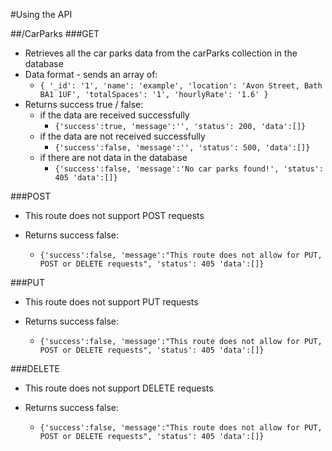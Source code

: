 #Using the API

##/CarParks
###GET

- Retrieves all the car parks data from the carParks collection in the database
- Data format - sends an array of:
    - `{ '_id': '1', 'name': 'example', 'location': 'Avon Street, Bath BA1 1UF', 'totalSpaces': '1', 'hourlyRate': '1.6' }`
- Returns success true / false:
    - if the data are received successfully
        - `{'success':true, 'message':'', 'status': 200, 'data':[]}`
    - if the data are not received successfully
        - `{'success':false, 'message':'', 'status': 500, 'data':[]}`
    - if there are not data in the database
        - `{'success':false, 'message':'No car parks found!', 'status': 405 'data':[]}`

###POST

- This route does not support POST requests

- Returns success false:
    - `{'success':false, 'message':"This route does not allow for PUT, POST or DELETE requests", 'status': 405 'data':[]}`

###PUT

- This route does not support PUT requests

- Returns success false:
    - `{'success':false, 'message':"This route does not allow for PUT, POST or DELETE requests", 'status': 405 'data':[]}`

###DELETE

- This route does not support DELETE requests

- Returns success false:
    - `{'success':false, 'message':"This route does not allow for PUT, POST or DELETE requests", 'status': 405 'data':[]}`